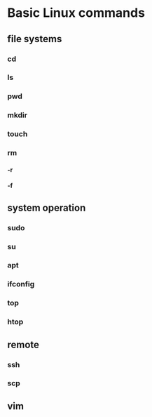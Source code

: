 # Basic Linux commands
## file systems
### cd
### ls
### pwd
### mkdir
### touch
### rm
#### -r
#### -f
## system operation
### sudo
### su
### apt
### ifconfig
### top
### htop
## remote
### ssh
### scp
## vim